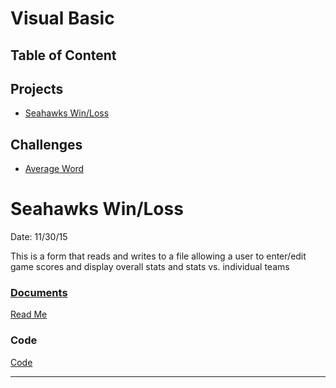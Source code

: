 # Visual Basic
## Table of Content

## Projects
* [Seahawks Win/Loss](#Seahawks-Win/Loss)

## Challenges
* [Average Word](#Average-Word)

# Seahawks Win/Loss
Date: 11/30/15

This is a form that reads and writes to a file allowing a user to enter/edit game scores
and display overall stats and stats vs. individual teams

### <ins>Documents</ins>
[Read Me](visualBasic/HawksWinLoss/Seahawks.docx)

### Code
[Code](visualBasic/HawksWinLoss/HawksWinLoss/Form1.vb)


_________________________________________________________________________________
